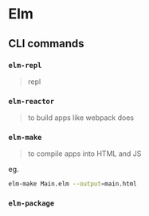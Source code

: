 # Elm


## CLI commands

### `elm-repl` 
> repl


### `elm-reactor` 
> to build apps like webpack does


### `elm-make` 
> to compile apps into HTML and JS

eg.
```sh
elm-make Main.elm --output=main.html
```

### `elm-package`


